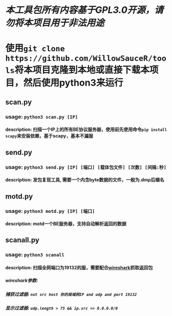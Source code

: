 # ***本工具包所有内容基于GPL3.0开源，请勿将本项目用于非法用途***
# 使用`git clone https://github.com/WillowSauceR/tools`将本项目克隆到本地或直接下载本项目，然后使用python3来运行
## scan.py
### usage: `python3 scan.py [IP]`
#### description: 扫描一个IP上的所有BE协议服务器，使用前先使用命令`pip install scapy`来安装依赖，基于scapy，基本不漏服

## send.py 
### usage: `python3 send.py [IP] [端口] [载体包文件] [次数] [间隔:秒]`
#### description: 发包复现工具, 需要一个内含byte数据的文件，一般为.dmp后缀名

## motd.py
### usage: `python3 motd.py [IP] [端口]`
#### description: motd一个BE服务器，支持自动解析返回的数据

## scanall.py
### usage: `python3 scanall`
#### description: 扫描全网端口为19132的服，需要配合[wireshark](https://mirrors.tuna.tsinghua.edu.cn/wireshark/win64/Wireshark-win64-3.6.2.exe)抓取返回包
##### wireshark参数:
##### 捕获过滤器: `not src host 你的局域网IP and udp and port 19132`
##### 显示过滤器: `udp.length > 75 && ip.src == 0.0.0.0/0`